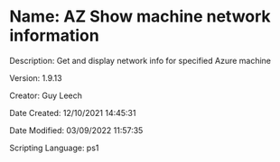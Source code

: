 ﻿# Name: AZ Show machine network information

Description: Get and display network info for specified Azure machine

Version: 1.9.13

Creator: Guy Leech

Date Created: 12/10/2021 14:45:31

Date Modified: 03/09/2022 11:57:35

Scripting Language: ps1

